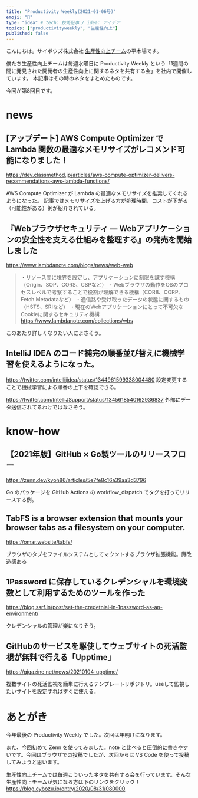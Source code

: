 ```yaml
---
title: "Productivity Weekly(2021-01-06号)"
emoji: "🎍"
type: "idea" # tech: 技術記事 / idea: アイデア
topics: ["productivityweekly", "生産性向上"]
published: false
---
```


こんにちは。サイボウズ株式会社 [生産性向上チーム](https://blog.cybozu.io/entry/2020/08/31/080000)の平木場です。

僕たち生産性向上チームは毎週水曜日に Productivity Weekly という「1週間の間に発見された開発者の生産性向上に関するネタを共有する会」を社内で開催しています。
本記事はその時のネタをまとめたものです。

今回が第8回目です。

# news
## [アップデート] AWS Compute Optimizer で Lambda 関数の最適なメモリサイズがレコメンド可能になりました！
https://dev.classmethod.jp/articles/aws-compute-optimizer-delivers-recommendations-aws-lambda-functions/

AWS Compute Optimizer が Lambda の最適なメモリサイズを推奨してくれるようになった。
記事ではメモリサイズを上げる方が処理時間、コストが下がる（可能性がある）例が紹介されている。


## 『Webブラウザセキュリティ ― Webアプリケーションの安全性を支える仕組みを整理する』の発売を開始しました
https://www.lambdanote.com/blogs/news/web-web

> ・リソース間に境界を設定し、アプリケーションに制限を課す機構（Origin、SOP、CORS、CSPなど）
> ・Webブラウザの動作をOSのプロセスレベルで考察することで役割が理解できる機構（CORB、CORP、Fetch Metadataなど）
> ・通信路や受け取ったデータの状態に関するもの（HSTS、SRIなど）
> ・現在のWebアプリケーションにとって不可欠なCookieに関するセキュリティ機構
> https://www.lambdanote.com/collections/wbs

このあたり詳しくなりたい人によさそう。

## IntelliJ IDEA のコード補完の順番並び替えに機械学習を使えるようになった。
https://twitter.com/intellijidea/status/1344961599338004480
設定変更することで機械学習による順番の上下を確認できる。

https://twitter.com/IntelliJSupport/status/1345618540162936837
外部にデータ送信されてるわけではなさそう。

# know-how
## 【2021年版】GitHub × Go製ツールのリリースフロー
https://zenn.dev/kyoh86/articles/5e7fe8c16a39aa3d3796

Go のパッケージを GitHub Actions の workflow_dispatch でタグを打ってリリースする例。

## TabFS is a browser extension that mounts your browser tabs as a filesystem on your computer.
https://omar.website/tabfs/

ブラウザのタブをファイルシステムとしてマウントするブラウザ拡張機能。魔改造感ある

## 1Password に保存しているクレデンシャルを環境変数として利用するためのツールを作った
https://blog.ssrf.in/post/set-the-credetnial-in-1password-as-an-environment/

クレデンシャルの管理が楽になりそう。

## GitHubのサービスを駆使してウェブサイトの死活監視が無料で行える「Upptime」
https://gigazine.net/news/20210104-upptime/

複数サイトの死活監視を簡単に行えるテンプレートリポジトリ。useして監視したいサイトを設定すればすぐに使える。

# あとがき
今年最後の Productivity Weekly でした。次回は年明けになります。

また、今回初めて Zenn を使ってみました。note と比べると圧倒的に書きやすいです。今回はブラウザでの投稿でしたが、次回からは VS Code を使って投稿してみようと思います。

生産性向上チームでは毎週こういったネタを共有する会を行っています。そんな生産性向上チームが気になる方は下のリンクをクリック！
https://blog.cybozu.io/entry/2020/08/31/080000